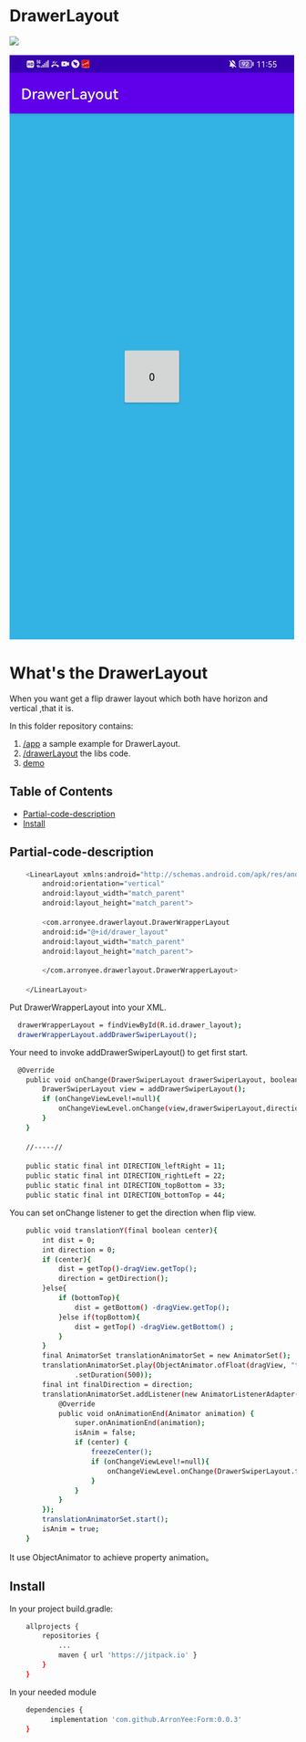# DrawerLayout

[![](https://jitpack.io/v/ArronYee/DrawerLayout.svg)](https://jitpack.io/#ArronYee/DrawerLayout)

![img](https://github.com/ArronYee/DrawerLayout/blob/main/ujbj4-e71nh.gif)

# What's the DrawerLayout

When you want get a flip drawer layout which both have horizon and vertical ,that it is.


In this folder repository contains:

1. [/app](https://github.com/ArronYee/DrawerLayout/tree/main/app) a sample example for DrawerLayout.
2. [/drawerLayout](https://github.com/ArronYee/DrawerLayout/tree/main/drawerlayout) the libs code.
3. [demo](https://github.com/ArronYee/DrawerLayout/blob/main/app-debug.apk)

## Table of Contents

- [Partial-code-description](#Partial-code-description)
- [Install](#install)

## Partial-code-description

```sh
	<LinearLayout xmlns:android="http://schemas.android.com/apk/res/android"
	    android:orientation="vertical"
	    android:layout_width="match_parent"
	    android:layout_height="match_parent">

	    <com.arronyee.drawerlayout.DrawerWrapperLayout
		android:id="@+id/drawer_layout"
		android:layout_width="match_parent"
		android:layout_height="match_parent">

	    </com.arronyee.drawerlayout.DrawerWrapperLayout>

	</LinearLayout>
```

Put DrawerWrapperLayout into your XML.

```sh
  drawerWrapperLayout = findViewById(R.id.drawer_layout);
  drawerWrapperLayout.addDrawerSwiperLayout();

```
Your need to invoke addDrawerSwiperLayout() to get first start.

```sh
  @Override
    public void onChange(DrawerSwiperLayout drawerSwiperLayout, boolean isBackGroudView, int direction) {
        DrawerSwiperLayout view = addDrawerSwiperLayout();
        if (onChangeViewLevel!=null){
            onChangeViewLevel.onChange(view,drawerSwiperLayout,direction);
        }
    }
    
    //-----//
    
    public static final int DIRECTION_leftRight = 11;
    public static final int DIRECTION_rightLeft = 22;
    public static final int DIRECTION_topBottom = 33;
    public static final int DIRECTION_bottomTop = 44;

```

You can set onChange listener to get the direction when flip view.



```sh
    public void translationY(final boolean center){
        int dist = 0;
        int direction = 0;
        if (center){
            dist = getTop()-dragView.getTop();
            direction = getDirection();
        }else{
            if (bottomTop){
                dist = getBottom() -dragView.getTop();
            }else if(topBottom){
                dist = getTop() -dragView.getBottom() ;
            }
        }
        final AnimatorSet translationAnimatorSet = new AnimatorSet();
        translationAnimatorSet.play(ObjectAnimator.ofFloat(dragView, "translationY", dist)
                .setDuration(500));
        final int finalDirection = direction;
        translationAnimatorSet.addListener(new AnimatorListenerAdapter() {
            @Override
            public void onAnimationEnd(Animator animation) {
                super.onAnimationEnd(animation);
                isAnim = false;
                if (center) {
                    freezeCenter();
                    if (onChangeViewLevel!=null){
                        onChangeViewLevel.onChange(DrawerSwiperLayout.this,true, finalDirection);
                    }
                }
            }
        });
        translationAnimatorSet.start();
        isAnim = true;
    }

```

It use ObjectAnimator to achieve property animation。

## Install

In your project build.gradle:

```sh
	allprojects {
		repositories {
			...
			maven { url 'https://jitpack.io' }
		}
	}
```

In your needed module
```sh
	dependencies {
		  implementation 'com.github.ArronYee:Form:0.0.3'
	}
```


